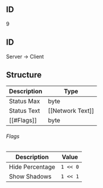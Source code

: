 ## ID
9

## ID
Server -> Client

## Structure
| Description | Type |
|-------------|------|
| Status Max  | byte |
| Status Text | [[Network Text]] |
| [[#Flags]]  | byte |

###### Flags
| Description | Value |
|-------------|------|
| Hide Percentage | `1 << 0` |
| Show Shadows    | `1 << 1` |